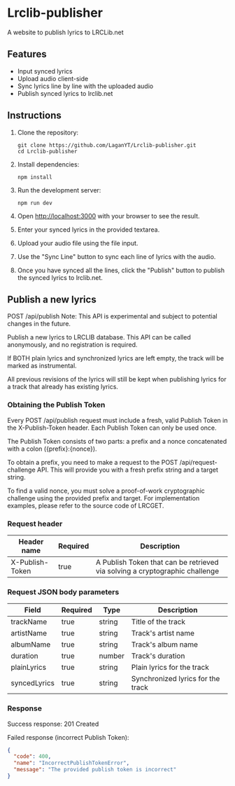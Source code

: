 # Lrclib-publisher
A website to publish lyrics to LRCLib.net

## Features
- Input synced lyrics
- Upload audio client-side
- Sync lyrics line by line with the uploaded audio
- Publish synced lyrics to lrclib.net

## Instructions

1. Clone the repository:
   ```
   git clone https://github.com/LaganYT/Lrclib-publisher.git
   cd Lrclib-publisher
   ```

2. Install dependencies:
   ```
   npm install
   ```

3. Run the development server:
   ```
   npm run dev
   ```

4. Open [http://localhost:3000](http://localhost:3000) with your browser to see the result.

5. Enter your synced lyrics in the provided textarea.

6. Upload your audio file using the file input.

7. Use the "Sync Line" button to sync each line of lyrics with the audio.

8. Once you have synced all the lines, click the "Publish" button to publish the synced lyrics to lrclib.net.

## Publish a new lyrics
POST
/api/publish
Note: This API is experimental and subject to potential changes in the future.

Publish a new lyrics to LRCLIB database. This API can be called anonymously, and no registration is required.

If BOTH plain lyrics and synchronized lyrics are left empty, the track will be marked as instrumental.

All previous revisions of the lyrics will still be kept when publishing lyrics for a track that already has existing lyrics.

### Obtaining the Publish Token

Every POST /api/publish request must include a fresh, valid Publish Token in the X-Publish-Token header. Each Publish Token can only be used once.

The Publish Token consists of two parts: a prefix and a nonce concatenated with a colon ({prefix}:{nonce}).

To obtain a prefix, you need to make a request to the POST /api/request-challenge API. This will provide you with a fresh prefix string and a target string.

To find a valid nonce, you must solve a proof-of-work cryptographic challenge using the provided prefix and target. For implementation examples, please refer to the source code of LRCGET.

### Request header

| Header name       | Required | Description                                                                 |
|-------------------|----------|-----------------------------------------------------------------------------|
| X-Publish-Token   | true     | A Publish Token that can be retrieved via solving a cryptographic challenge  |

### Request JSON body parameters

| Field         | Required | Type   | Description                          |
|---------------|----------|--------|--------------------------------------|
| trackName     | true     | string | Title of the track                   |
| artistName    | true     | string | Track's artist name                  |
| albumName     | true     | string | Track's album name                   |
| duration      | true     | number | Track's duration                     |
| plainLyrics   | true     | string | Plain lyrics for the track           |
| syncedLyrics  | true     | string | Synchronized lyrics for the track    |

### Response

Success response: 201 Created

Failed response (incorrect Publish Token):

```json
{
  "code": 400,
  "name": "IncorrectPublishTokenError",
  "message": "The provided publish token is incorrect"
}
```
